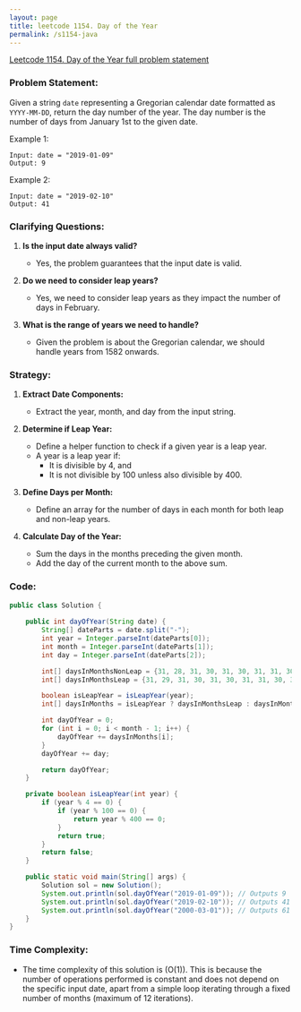 ```yaml
---
layout: page
title: leetcode 1154. Day of the Year
permalink: /s1154-java
---
```

[Leetcode 1154. Day of the Year full problem statement](https://algoadvance.github.io/algoadvance/l1154)
### Problem Statement:

Given a string `date` representing a Gregorian calendar date formatted as `YYYY-MM-DD`, return the day number of the year. The day number is the number of days from January 1st to the given date.

Example 1:
```
Input: date = "2019-01-09"
Output: 9
```

Example 2:
```
Input: date = "2019-02-10"
Output: 41
```

### Clarifying Questions:

1. **Is the input date always valid?**
    - Yes, the problem guarantees that the input date is valid.

2. **Do we need to consider leap years?**
    - Yes, we need to consider leap years as they impact the number of days in February.

3. **What is the range of years we need to handle?**
    - Given the problem is about the Gregorian calendar, we should handle years from 1582 onwards.

### Strategy:

1. **Extract Date Components:**
    - Extract the year, month, and day from the input string.

2. **Determine if Leap Year:**
    - Define a helper function to check if a given year is a leap year.
    - A year is a leap year if:
      - It is divisible by 4, and
      - It is not divisible by 100 unless also divisible by 400.

3. **Define Days per Month:**
    - Define an array for the number of days in each month for both leap and non-leap years.

4. **Calculate Day of the Year:**
    - Sum the days in the months preceding the given month.
    - Add the day of the current month to the above sum.

### Code:

```java
public class Solution {
    
    public int dayOfYear(String date) {
        String[] dateParts = date.split("-");
        int year = Integer.parseInt(dateParts[0]);
        int month = Integer.parseInt(dateParts[1]);
        int day = Integer.parseInt(dateParts[2]);

        int[] daysInMonthsNonLeap = {31, 28, 31, 30, 31, 30, 31, 31, 30, 31, 30, 31};
        int[] daysInMonthsLeap = {31, 29, 31, 30, 31, 30, 31, 31, 30, 31, 30, 31};

        boolean isLeapYear = isLeapYear(year);
        int[] daysInMonths = isLeapYear ? daysInMonthsLeap : daysInMonthsNonLeap;

        int dayOfYear = 0;
        for (int i = 0; i < month - 1; i++) {
            dayOfYear += daysInMonths[i];
        }
        dayOfYear += day;

        return dayOfYear;
    }

    private boolean isLeapYear(int year) {
        if (year % 4 == 0) {
            if (year % 100 == 0) {
                return year % 400 == 0;
            }
            return true;
        }
        return false;
    }

    public static void main(String[] args) {
        Solution sol = new Solution();
        System.out.println(sol.dayOfYear("2019-01-09")); // Outputs 9
        System.out.println(sol.dayOfYear("2019-02-10")); // Outputs 41
        System.out.println(sol.dayOfYear("2000-03-01")); // Outputs 61
    }
}
```

### Time Complexity:

- The time complexity of this solution is \(O(1)\). This is because the number of operations performed is constant and does not depend on the specific input date, apart from a simple loop iterating through a fixed number of months (maximum of 12 iterations).